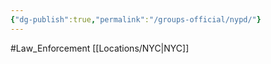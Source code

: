 ```yaml
---
{"dg-publish":true,"permalink":"/groups-official/nypd/"}
---
```


#Law_Enforcement 
[[Locations/NYC\|NYC]]